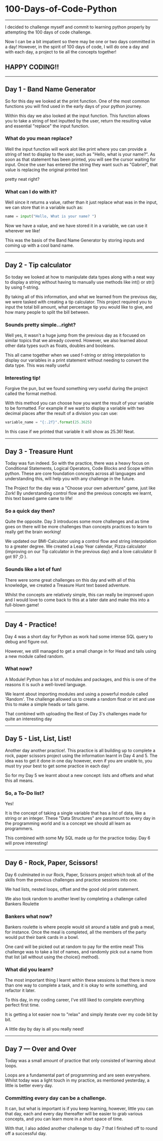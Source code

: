 # 100-Days-of-Code-Python
---
I decided to challenge myself and commit to learning python properly by attempting the 100 days of code challenge.

Now I can be a bit impatient so there may be one or two days committed in a day! However, in the spirit of 100 days of code, I will do one a day and with each day, a project to tie all the concepts together!

## HAPPY CODING!!

---

## Day 1 - Band Name Generator
So for this day we looked at the print function. One of the most common functions you will
find used in the early days of your python journey.

Within this day we also looked at the input function. This function allows you to
take a string of text inputted by the user, return the resulting value and essential
"replace" the input function.

### What do you mean replace?
Well the input function will work alot like print where you can provide a string of
text to display to the user, such as "Hello, what is your name?". As soon as that statement
has been printed, you will see the cursor waiting for input. Once the user has entered
the string they want such as "Gabriel", that value is replacing the original printed text

pretty neat right?

### What can I do with it?

Well since it returns a value, rather than it just replace what was in the input,
 we can store that in a variable such as:
```python
name = input("Hello, What is your name? ")
```

Now we have a value, and we have stored it in a variable, we can use it wherever we like!

This was the basis of the Band Name Generator by storing inputs and coming up with a cool
band name.

---

## Day 2 - Tip calculator

So today we looked at how to manipulate data types along with a neat way to display a
string without having to manually use methods like int() or str() by using f-string.

By taking all of this information, and what we learned from the previous day, we were
tasked with creating a tip calculator. This project required you to input the total bill
amount, what percentage tip you would like to give, and how many people to split the bill between.

### Sounds pretty simple...right?
Well yes, it wasn't a huge jump from the previous day as it focused on similar topics
that we already covered. However, we also learned about other data types such as floats, doubles
and booleans.

This all came together when we used f-string or string interpolation to display our variables
in a print statement without needing to convert the data type. This was really useful

### Interesting tip!
Forgive the pun, but we found something very useful during the project called the format
method.

With this method you can choose how you want the result of your variable to be formatted.
For example if we want to display a variable with two decimal places after the result of a
division you can use:

```python
variable_name = "{:.2f}".format(25.3625)
```

In this case if we printed that variable it will show as 25.36! Neat.

---

## Day 3 - Treasure Hunt

Today was fun indeed. So with the practice, there was a heavy focus on Conditional
Statements, Logical Operators, Code Blocks and Scope within python. These are core
foundation concepts across all languages and understanding this, will help you with
any challenge in the future.

The Project for the day was a "Choose your own adventure" game, just like Zork!
By understanding control flow and the previous concepts we learnt, this text based game
came to life!

### So a quick day then?

Quite the opposite. Day 3 introduces some more challenges and as time goes on there will
be more challenges than concepts practices to learn to really get the brain working!

We updated our BMI-Calculator using a control flow and string interpolation to a greater
degree. We created a Leap Year calendar, Pizza calculator (improving on our Tip calculator
in the previous day) and a love calculator (I got 97 ;D ).

### Sounds like a lot of fun!
There were some great challenges on this day and with all of this knowledge, we created
a Treasure Hunt text based adventure.

Whilst the concepts are relatively simple, this can really be improved upon and I would love
to come back to this at a later date and make this into a full-blown game!

---

## Day 4 - Practice!
Day 4 was a short day for Python as work had some intense SQL query to debug and figure out.

However, we still managed to get a small change in for Head and tails using a new module called
random.

### What now?
A Module!
Python has a lot of modules and packages, and this is one of the reasons it is such a
well-loved language.

We learnt about importing modules and using a powerful module called 'Random'. The challenge allowed
us to create a random float or int and use this to make a simple heads or tails game.

That combined with uploading the Rest of Day 3's challenges made for quite an interesting day

---

## Day 5 - List, List, List!

Another day another practice!. This practice is all building up to complete a rock, paper
scissors project using the information learnt in Day 4 and 5. The idea was to get it done in one day
however, even if you are unable to, you must try your best to get some practice in each day!

So for my Day 5 we learnt about a new concept: lists and offsets and what this all means.

### So, a To-Do list?
Yes!

It is the concept of taking a single variable that has a list of data, like a string or an integer.
These "Data Structures" are paramount to every day in the programming world and is a concept we should
all learn as programmers.

This combined with some My SQL made up for the practice today. Day 6 will prove interesting!

---

## Day 6 - Rock, Paper, Scissors!

Day 6 culminated in our Rock, Paper, Scissors project which took all of the skills from the
previous challenges and practice sessions into one. 

We had lists, nested loops, offset and the good old print statement.

We also took random to another level by completing a challenge called Bankers Roulette

### Bankers what now?
Bankers roulette is where people would sit around a table and grab a meal, for instance. Once
the meal is completed, all the members of the party would put their bank cards in a bowl.

One card will be picked out at random to pay for the entire meal! This challenge was to take a list
of names, and randomly pick out a name from that list (all without using the choice() method).

### What did you learn?
The most important thing I learnt within these sessions is that there is more than one way to complete a task,
and it is okay to write something, and refactor it later.

To this day, in my coding career, I've still liked to complete everything perfect first time.

It is getting a lot easier now to "relax" and simply iterate over my code bit by bit.

A little day by day is all you really need!

---

## Day 7 — Over and Over

Today was a small amount of practice that only consisted of learning about loops.

Loops are a fundamental part of programming and are seen everywhere.
Whilst today was a light touch in my practice, as mentioned yesterday, a little is better every day.

### Committing every day can be a challenge.

It can, but what is important is if you keep learning, however, little you can that day, each and every
day thereafter will be easier to grab various concepts, and you can learn more in a short space of time.

With that, I also added another challenge to day 7 that I finished off to round off a successful day.